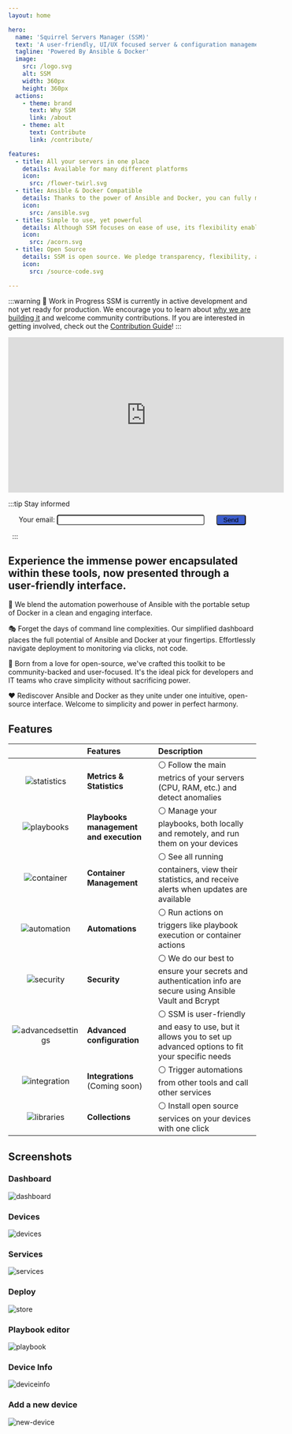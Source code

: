 ```yaml
---
layout: home

hero:
  name: 'Squirrel Servers Manager (SSM)'
  text: 'A user-friendly, UI/UX focused server & configuration management tool'
  tagline: 'Powered By Ansible & Docker'
  image:
    src: /logo.svg
    alt: SSM
    width: 360px
    height: 360px
  actions:
    - theme: brand
      text: Why SSM
      link: /about
    - theme: alt
      text: Contribute
      link: /contribute/

features:
  - title: All your servers in one place
    details: Available for many different platforms
    icon:
      src: /flower-twirl.svg
  - title: Ansible & Docker Compatible
    details: Thanks to the power of Ansible and Docker, you can fully manage your servers, services, and configuration through SSM
    icon:
      src: /ansible.svg
  - title: Simple to use, yet powerful 
    details: Although SSM focuses on ease of use, its flexibility enables you to create powerful and complex setups
    icon:
      src: /acorn.svg
  - title: Open Source
    details: SSM is open source. We pledge transparency, flexibility, and adaptability, allowing you to customize the software to your specific needs.
    icon:
      src: /source-code.svg

---
```


:::warning 🚧 Work in Progress
SSM is currently in active development and not yet ready for production. We encourage you to learn about [why we are building it](/about.md) and welcome community contributions. If you are interested in getting involved, check out the [Contribution Guide](/contribute/)!
:::

<div>
<iframe width="560" height="315" style="margin-left: auto; margin-right: auto" src="https://www.youtube.com/embed/zxWa21ypFCk?si=PXVOJZ31wwxLqUOv" title="YouTube video player" frameborder="0" allow="accelerometer; autoplay; clipboard-write; encrypted-media; gyroscope; picture-in-picture; web-share" referrerpolicy="strict-origin-when-cross-origin" allowfullscreen></iframe>
</div>

<style>
:root {
  --vp-home-hero-name-color: transparent;
  --vp-home-hero-name-background: -webkit-linear-gradient(90deg, #FF5D13, #F0DB4F);

  --vp-home-hero-image-background-image: linear-gradient(-45deg, #bd34fe 50%, #47caff 50%);
  --vp-home-hero-image-filter: blur(44px);
}

@media (min-width: 640px) {
  :root {
    --vp-home-hero-image-filter: blur(56px);
  }
}

@media (min-width: 960px) {
  :root {
    --vp-home-hero-image-filter: blur(68px);
  }
}
</style>

:::tip Stay informed
<div style="text-align:center">
<form name="contact" netlify>
  <p>
    <label>Your email: <input type="email" name="email" style="background-color: white; border-radius: 0.3em; width: 300px"/></label>
    <button type="submit" style="margin-left: 20px; background-color: #3a5ccc; border-radius: 0.3em; width: 60px">Send</button>
  </p>
</form>
</div>

&nbsp;
:::

## Experience the immense power encapsulated within these tools, now presented through a user-friendly interface.

🔌 We blend the automation powerhouse of Ansible with the portable setup of Docker in a clean and engaging interface.

🎭 Forget the days of command line complexities. Our simplified dashboard places the full potential of Ansible and Docker at your fingertips. Effortlessly navigate deployment to monitoring via clicks, not code.

🎯 Born from a love for open-source, we've crafted this toolkit to be community-backed and user-focused. It's the ideal pick for developers and IT teams who crave simplicity without sacrificing power.

❤️ Rediscover Ansible and Docker as they unite under one intuitive, open-source interface. Welcome to simplicity and power in perfect harmony.

## Features

|                                            | Features                               | Description                                                                                                                            |
|:------------------------------------------:|:---------------------------------------|:---------------------------------------------------------------------------------------------------------------------------------------|
| ![statistics](/home/statistics.svg)        | **Metrics & Statistics**               | :white_circle: Follow the main metrics of your servers (CPU, RAM, etc.) and detect anomalies                                           |
| ![playbooks](/home/playback-speed-bold.svg)| **Playbooks management and execution** | :white_circle: Manage your playbooks, both locally and remotely, and run them on your devices                                          |
| ![container](/home/container.svg)          | **Container Management**               | :white_circle: See all running containers, view their statistics, and receive alerts when updates are available                        |
| ![automation](/home/ibm-event-automation.svg)| **Automations**                        | :white_circle: Run actions on triggers like playbook execution or container actions                                                    |
| ![security](/home/security.svg)            | **Security**                           | :white_circle: We do our best to ensure your secrets and authentication info are secure using Ansible Vault and Bcrypt                 | 
| ![advancedsettings](/home/advanced-settings.svg)| **Advanced configuration**             | :white_circle: SSM is user-friendly and easy to use, but it allows you to set up advanced options to fit your specific needs           | 
| ![integration](/home/integration-general.svg)| **Integrations** (Coming soon)         | :white_circle: Trigger automations from other tools and call other services                                                            | 
| ![libraries](/home/library-filled.svg)     | **Collections**                        | :white_circle: Install open source services on your devices with one click                                                             | 

## Screenshots
### Dashboard
![dashboard](/dashboard.png)
### Devices
![devices](/devices.png)
### Services
![services](/services.png)
### Deploy
![store](/store.png)
### Playbook editor
![playbook](/playbook.png)
### Device Info
![deviceinfo](/device-info.png)
### Add a new device
![new-device](/new-device.png)
